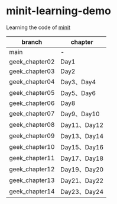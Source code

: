 # minit-learning-demo

Learning the code of [minit](https://github.com/YaleGuo/minit)

| branch         | chapter     |
|----------------|-------------|
| main           | -           |
| geek_chapter02 | Day1        |
| geek_chapter03 | Day2        |
| geek_chapter04 | Day3、Day4   |
| geek_chapter05 | Day5、Day6   |
| geek_chapter06 | Day8        |
| geek_chapter07 | Day9、Day10  |
| geek_chapter08 | Day11、Day12 |
| geek_chapter09 | Day13、Day14 |
| geek_chapter10 | Day15、Day16 |
| geek_chapter11 | Day17、Day18 |
| geek_chapter12 | Day19、Day20 |
| geek_chapter13 | Day21、Day22 |
| geek_chapter14 | Day23、Day24 |